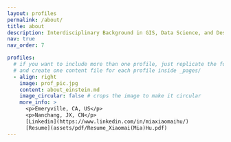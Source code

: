 ```yaml
---
layout: profiles
permalink: /about/
title: about
description: Interdisciplinary Background in GIS, Data Science, and Design
nav: true
nav_order: 7

profiles:
  # if you want to include more than one profile, just replicate the following block
  # and create one content file for each profile inside _pages/
  - align: right
    image: prof_pic.jpg
    content: about_einstein.md
    image_circular: false # crops the image to make it circular
    more_info: >
      <p>Emeryville, CA, US</p>
      <p>Nanchang, JX, CN</p>
      [Linkedin](https://www.linkedin.com/in/miaxiaomaihu/)
      [Resume](assets/pdf/Resume_Xiaomai(Mia)Hu.pdf)
---
```

